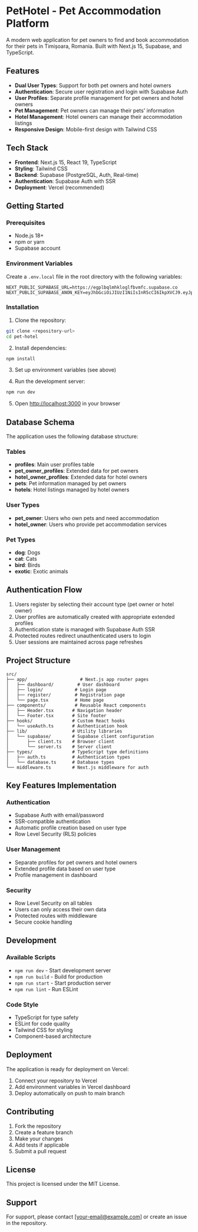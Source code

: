 # PetHotel - Pet Accommodation Platform

A modern web application for pet owners to find and book accommodation for their pets in Timișoara, Romania. Built with Next.js 15, Supabase, and TypeScript.

## Features

- **Dual User Types**: Support for both pet owners and hotel owners
- **Authentication**: Secure user registration and login with Supabase Auth
- **User Profiles**: Separate profile management for pet owners and hotel owners
- **Pet Management**: Pet owners can manage their pets' information
- **Hotel Management**: Hotel owners can manage their accommodation listings
- **Responsive Design**: Mobile-first design with Tailwind CSS

## Tech Stack

- **Frontend**: Next.js 15, React 19, TypeScript
- **Styling**: Tailwind CSS
- **Backend**: Supabase (PostgreSQL, Auth, Real-time)
- **Authentication**: Supabase Auth with SSR
- **Deployment**: Vercel (recommended)

## Getting Started

### Prerequisites

- Node.js 18+ 
- npm or yarn
- Supabase account

### Environment Variables

Create a `.env.local` file in the root directory with the following variables:

```env
NEXT_PUBLIC_SUPABASE_URL=https://egplbqlmhkloglfbvmfc.supabase.co
NEXT_PUBLIC_SUPABASE_ANON_KEY=eyJhbGciOiJIUzI1NiIsInR5cCI6IkpXVCJ9.eyJpc3MiOiJzdXBhYmFzZSIsInJlZiI6ImVncGxicWxtaGtsb2dsZmJ2bWZjIiwicm9sZSI6ImFub24iLCJpYXQiOjE3NDgwNzQxMTYsImV4cCI6MjA2MzY1MDExNn0.YwaAQQ_mG1txAKvkpLgl3MFEgd2C5p2vO2qYFaXtdVg
```

### Installation

1. Clone the repository:
```bash
git clone <repository-url>
cd pet-hotel
```

2. Install dependencies:
```bash
npm install
```

3. Set up environment variables (see above)

4. Run the development server:
```bash
npm run dev
```

5. Open [http://localhost:3000](http://localhost:3000) in your browser

## Database Schema

The application uses the following database structure:

### Tables

- **profiles**: Main user profiles table
- **pet_owner_profiles**: Extended data for pet owners
- **hotel_owner_profiles**: Extended data for hotel owners  
- **pets**: Pet information managed by pet owners
- **hotels**: Hotel listings managed by hotel owners

### User Types

- **pet_owner**: Users who own pets and need accommodation
- **hotel_owner**: Users who provide pet accommodation services

### Pet Types

- **dog**: Dogs
- **cat**: Cats  
- **bird**: Birds
- **exotic**: Exotic animals

## Authentication Flow

1. Users register by selecting their account type (pet owner or hotel owner)
2. User profiles are automatically created with appropriate extended profiles
3. Authentication state is managed with Supabase Auth SSR
4. Protected routes redirect unauthenticated users to login
5. User sessions are maintained across page refreshes

## Project Structure

```
src/
├── app/                    # Next.js app router pages
│   ├── dashboard/         # User dashboard
│   ├── login/            # Login page
│   ├── register/         # Registration page
│   └── page.tsx          # Home page
├── components/           # Reusable React components
│   ├── Header.tsx       # Navigation header
│   └── Footer.tsx       # Site footer
├── hooks/               # Custom React hooks
│   └── useAuth.ts       # Authentication hook
├── lib/                 # Utility libraries
│   └── supabase/        # Supabase client configuration
│       ├── client.ts    # Browser client
│       └── server.ts    # Server client
├── types/               # TypeScript type definitions
│   ├── auth.ts          # Authentication types
│   └── database.ts      # Database types
└── middleware.ts        # Next.js middleware for auth
```

## Key Features Implementation

### Authentication
- Supabase Auth with email/password
- SSR-compatible authentication
- Automatic profile creation based on user type
- Row Level Security (RLS) policies

### User Management
- Separate profiles for pet owners and hotel owners
- Extended profile data based on user type
- Profile management in dashboard

### Security
- Row Level Security on all tables
- Users can only access their own data
- Protected routes with middleware
- Secure cookie handling

## Development

### Available Scripts

- `npm run dev` - Start development server
- `npm run build` - Build for production
- `npm run start` - Start production server
- `npm run lint` - Run ESLint

### Code Style

- TypeScript for type safety
- ESLint for code quality
- Tailwind CSS for styling
- Component-based architecture

## Deployment

The application is ready for deployment on Vercel:

1. Connect your repository to Vercel
2. Add environment variables in Vercel dashboard
3. Deploy automatically on push to main branch

## Contributing

1. Fork the repository
2. Create a feature branch
3. Make your changes
4. Add tests if applicable
5. Submit a pull request

## License

This project is licensed under the MIT License.

## Support

For support, please contact [your-email@example.com] or create an issue in the repository.
